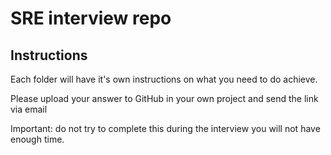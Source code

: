 # SRE interview repo

## Instructions

Each folder will have it's own instructions on what you need to do achieve.

Please upload your answer to GitHub in your own project and send the link via email

Important: do not try to complete this during the interview you will not have enough time.

